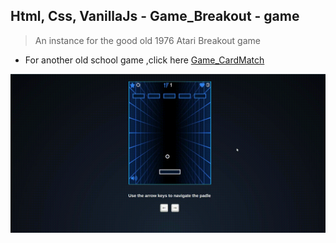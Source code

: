 Html, Css, VanillaJs - Game_Breakout - game
---

>An instance for the good old 1976 Atari Breakout game
- For another old school game ,click here [Game_CardMatch](https://github.com/r4nd3l/Game_CardMatch)

![Game_Breakout](https://github.com/r4nd3l/Game_Breakout/blob/master/img/sample.gif)
